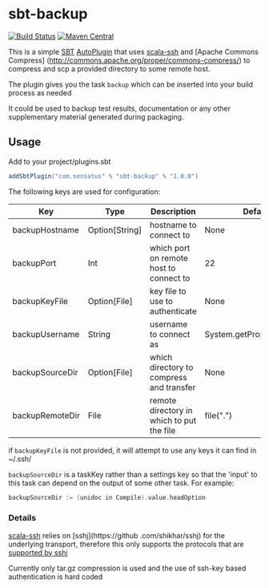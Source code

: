 # sbt-backup 
[![Build Status](https://travis-ci.org/Sensatus/sbt-backup.svg?branch=master)](https://travis-ci.org/Sensatus/sbt-backup) [![Maven Central](https://maven-badges.herokuapp.com/maven-central/com.sensatus/sbt-backup/badge.svg)](https://maven-badges.herokuapp.com/maven-central/com.sensatus/sbt-backup)

This is a simple [SBT](http://www.scala-sbt.org) [AutoPlugin](http://www.scala-sbt.org/0.13/docs/Plugins.html)
that uses [scala-ssh](https://github.com/sirthias/scala-ssh) and [Apache Commons Compress]
(http://commons.apache.org/proper/commons-compress/) to compress and scp a provided directory to 
some remote host.

The plugin gives you the task ```backup``` which can be inserted into your build process as 
needed

It could be used to backup test results, documentation or any other supplementary material 
generated during packaging.


## Usage

Add to your project/plugins.sbt

```scala
addSbtPlugin("com.sensatus" % "sbt-backup" % "1.0.0")
```

The following keys are used for configuration:
    
 Key            | Type          |Description                                | Default value
----------------|---------------|-------------------------------------------|----------------------
backupHostname  | Option[String]| hostname to connect to                    | None
backupPort      | Int           | which port on remote host to connect to   | 22
backupKeyFile   | Option[File]  | key file to use to authenticate           | None
backupUsername  | String        | username to connect as                    | System.getProperty("user.name")
backupSourceDir | Option[File]  | which directory to compress and transfer  | None
backupRemoteDir | File          | remote directory in which to put the file | file(".")

if ```backupKeyFile``` is not provided, it will attempt to use any keys it can find in ~/.ssh/

```backupSourceDir``` is a taskKey rather than a settings key so that the 'input' to this task can
depend on the output of some other task. For example:

```scala
backupSourceDir := (unidoc in Compile).value.headOption
```

### Details

[scala-ssh](https://github.com/sirthias/scala-ssh) relies on [sshj](https://github
.com/shikhar/sshj) for the underlying transport, therefore this only supports the protocols that are
[supported by sshj](https://github.com/shikhar/sshj#supported-algorithms)

Currently only tar.gz compression is used and the use of ssh-key based authentication is hard coded


